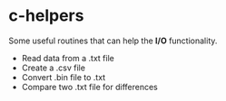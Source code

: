 # c-helpers
Some useful routines that can help the <b>I/O</b> functionality.

- Read data from a .txt file
- Create a .csv file
- Convert .bin file to .txt
- Compare two .txt file for differences
